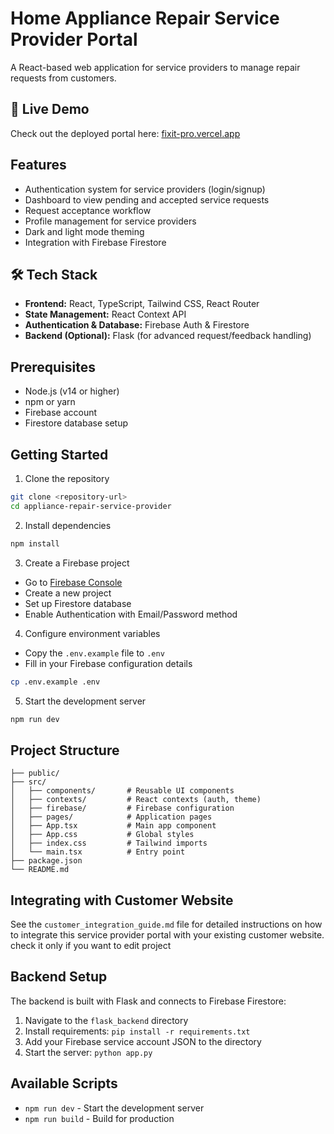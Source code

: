 # Home Appliance Repair Service Provider Portal

A React-based web application for service providers to manage repair requests from customers.


## 🔗 Live Demo

Check out the deployed portal here: [fixit-pro.vercel.app](https://fixit-pro.vercel.app/)


## Features

- Authentication system for service providers (login/signup)
- Dashboard to view pending and accepted service requests
- Request acceptance workflow
- Profile management for service providers
- Dark and light mode theming
- Integration with Firebase Firestore

## 🛠 Tech Stack

- **Frontend:** React, TypeScript, Tailwind CSS, React Router
- **State Management:** React Context API
- **Authentication & Database:** Firebase Auth & Firestore
- **Backend (Optional):** Flask (for advanced request/feedback handling)




## Prerequisites

- Node.js (v14 or higher)
- npm or yarn
- Firebase account
- Firestore database setup

## Getting Started

1. Clone the repository

```bash
git clone <repository-url>
cd appliance-repair-service-provider
```

2. Install dependencies

```bash
npm install
```

3. Create a Firebase project

- Go to [Firebase Console](https://console.firebase.google.com/)
- Create a new project
- Set up Firestore database
- Enable Authentication with Email/Password method

4. Configure environment variables

- Copy the `.env.example` file to `.env`
- Fill in your Firebase configuration details

```bash
cp .env.example .env
```

5. Start the development server

```bash
npm run dev
```

## Project Structure

```
├── public/
├── src/
│   ├── components/       # Reusable UI components
│   ├── contexts/         # React contexts (auth, theme)
│   ├── firebase/         # Firebase configuration
│   ├── pages/            # Application pages
│   ├── App.tsx           # Main app component
│   ├── App.css           # Global styles
│   ├── index.css         # Tailwind imports
│   └── main.tsx          # Entry point
├── package.json
└── README.md
```

## Integrating with Customer Website

See the `customer_integration_guide.md` file for detailed instructions on how to integrate this service provider portal with your existing customer website.  
check it only if you want to edit project

## Backend Setup

The backend is built with Flask and connects to Firebase Firestore:

1. Navigate to the `flask_backend` directory
2. Install requirements: `pip install -r requirements.txt`
3. Add your Firebase service account JSON to the directory
4. Start the server: `python app.py`

## Available Scripts

- `npm run dev` - Start the development server
- `npm run build` - Build for production


